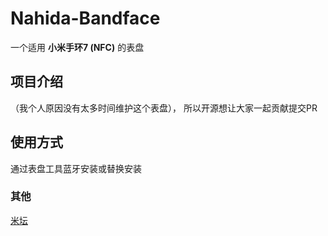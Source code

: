 # Nahida-Bandface
一个适用 **小米手环7 (NFC)** 的表盘

## 项目介绍
（我个人原因没有太多时间维护这个表盘），
所以开源想让大家一起贡献提交PR

## 使用方式
通过表盘工具蓝牙安装或替换安装

### 其他
[米坛](bandbbs.cn)
